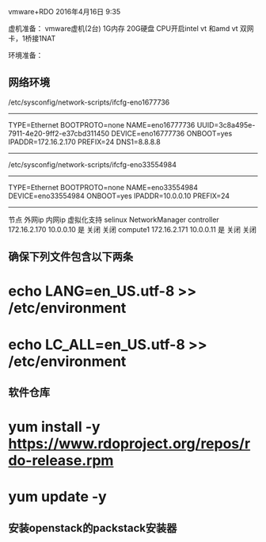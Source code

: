 vmware+RDO
2016年4月16日
9:35
 
虚机准备：
vmware虚机(2台)
1G内存
20G硬盘
CPU开启intel vt 和amd vt
双网卡，1桥接1NAT
 
环境准备：
## 网络环境
/etc/sysconfig/network-scripts/ifcfg-eno1677736
*********************************************
TYPE=Ethernet
BOOTPROTO=none
NAME=eno16777736
UUID=3c8a495e-7911-4e20-9ff2-e37cbd311450
DEVICE=eno16777736
ONBOOT=yes
IPADDR=172.16.2.170
PREFIX=24
DNS1=8.8.8.8
*********************************************
/etc/sysconfig/network-scripts/ifcfg-eno33554984
*********************************************
TYPE=Ethernet
BOOTPROTO=none
NAME=eno33554984
DEVICE=eno33554984
ONBOOT=yes
IPADDR=10.0.0.10
PREFIX=24
*********************************************
 
节点外网ip内网ip虚拟化支持selinuxNetworkManagercontroller172.16.2.17010.0.0.10是关闭关闭compute1172.16.2.17110.0.0.11是关闭关闭 
## 确保下列文件包含以下两条
# echo LANG=en_US.utf-8 >> /etc/environment
# echo LC_ALL=en_US.utf-8 >> /etc/environment
 
## 软件仓库
# yum install -y https://www.rdoproject.org/repos/rdo-release.rpm
# yum update -y
 
## 安装openstack的packstack安装器
 
 

